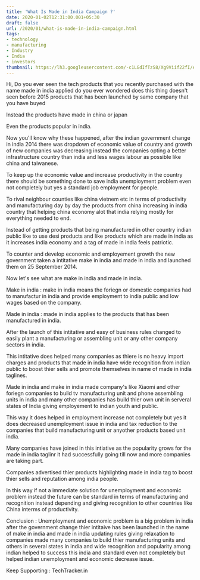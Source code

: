 ```yaml
---
title: 'What Is Made in India Campaign ?'
date: 2020-01-02T12:31:00.001+05:30
draft: false
url: /2020/01/what-is-made-in-india-campaign.html
tags: 
- technology
- manufacturing
- Industry
- India
- investors
thumbnail: https://lh3.googleusercontent.com/-c1LGdIfTzS8/Xg9Viif22fI/AAAAAAAAAdI/cD-h0cpMN9IGXogp2DXW_iv5VJoJ15mpwCLcBGAsYHQ/s1600/1578063233659441-0.png
---
```


  

Hi, Do you ever seen the tech products that you recently purchased with the name made in india applied do you ever wondered does this thing doesn't seen before 2015 products that has been launched by same company that you have buyed  

Instead the products have made in china or japan

Even the products popular in india.

  

Now you'll know why these happened, after the indian government change in india 2014 there was dropdown of economic value of country and growth of new companies was decreasing instead the companies opting a better infrastructure country than india and less wages labour as possible like china and taiwanese.

  

To keep up the economic value and increase productivity in the country there should be something done to save india unemployment problem even not completely but yes a standard job employment for people.

  

To rival neighbour counties like china vietnem etc in terms of productivity and manufacturing day by day the products from china increasing in india country that helping china economy alot that india relying mostly for everything needed to end.

  

Instead of getting products that being manufactured in other country indian public like to use desi products and like products which are made in india as it increases india economy and a tag of made in india feels patriotic.

  

To counter and develop economic and employement growth the new government taken a intitative make in india and made in india and launched them on 25 September 2014.

  

Now let's see what are make in india and made in india.

  

Make in india : make in india means the foriegn or domestic companies had to manufactur in india and provide employment to india public and low wages based on the company.

  

Made in india : made in india applies to the products that has been manufactured in india.

  

After the launch of this intitative and easy of business rules changed to easily plant a manufacturing or assembling unit or any other company sectors in india.

  

This intitative does helped many companies as thiere is no heavy import charges and products that made in india have wide recognition from indian public to boost thier sells and promote themselves in name of made in india taglines.

  

Made in india and make in india made company's like Xiaomi and other foriegn companies to build tv manufacturing unit and phone assembling units in india and many other companies has build thier own unit in serveral states of India giving employement to indian youth and public.

  

This way it does helped in employment increase not completely but yes it does decreased unemployment issue in india and tax reduction to the companies that build manufacturing unit or anyother products based unit india.

  

Many companies have joined in this intiative as the popularity grows for the made in india taglinr it had successfully going till now and more companies are taking part.

  

Companies advertised thier products highlighting made in india tag to boost thier sells and reputation among india people.

  

In this way if not a immediate solution for unemployment and economic problem instead the future can be standard in terms of manufacturing and recognition instead depending and giving recognition to other countries like China interms of productivity.

  

Conclusion : Unemployment and economic problem is a big problem in india after the government change thier intitaive has been launched in the name of make in india and made in india updating rules giving relaxation to companies made many companies to build thier manufacturing units and others in several states in india and wide recognition and popularity among indian helped to success this india and standard even not completely but helped indian unemployment and economic decrease issue.

  

Keep Supporting : TechTracker.in